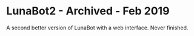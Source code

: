 # LunaBot2 - Archived - Feb 2019
A second better version of LunaBot with a web interface. Never finished.
